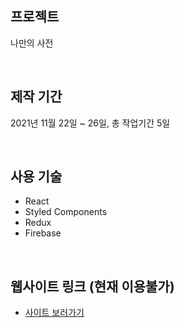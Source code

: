 ## 프로젝트
나만의 사전

<br>

## 제작 기간
2021년 11월 22일 ~ 26일, 총 작업기간 5일

<br>

## 사용 기술
- React
- Styled Components
- Redux
- Firebase 

<br>


## 웹사이트 링크 (현재 이용불가)
- [사이트 보러가기](http://my-dictionary2.firebaseapp.com)

